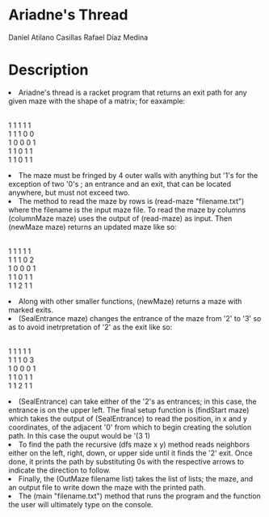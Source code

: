 # Ariadne's Thread

Daniel Atilano Casillas
Rafael Díaz Medina 
</br>

<h1> Description </h1>
<li> Ariadne's thread is a racket program that returns an exit path for any given maze with the shape of a matrix; for eaxample: </li>
</br>

1 1 1 1 1 </br>
1 1 1 0 0 </br>
1 0 0 0 1    
1 1 0 1 1 </br>
1 1 0 1 1 </br>

<li> The maze must be fringed by 4 outer walls with anything but '1's for the exception of two '0's ; an entrance and an exit, that can be located anywhere, but must not exceed two.</li>

<li> The method to read the maze by rows is (read-maze "filename.txt") where the filename is the input maze file. To read the maze by columns (columnMaze maze) uses the output of (read-maze) as input. Then (newMaze maze) returns an updated maze like so: </li>
</br>

1 1 1 1 1 </br>
1 1 1 0 2 </br>
1 0 0 0 1 </br>
1 1 0 1 1 </br>
1 1 2 1 1 </br>

<li> Along with other smaller functions, (newMaze) returns a maze with marked exits. </li>
<li> (SealEntrance maze) changes the entrance of the maze from '2' to '3' so as to avoid inetrpretation of '2' as the exit like so: </li>
</br>

1 1 1 1 1 </br>
1 1 1 0 3 </br>
1 0 0 0 1 </br>
1 1 0 1 1 </br>
1 1 2 1 1 </br>

<li> (SealEntrance) can take either of the '2's as entrances; in this case, the entrance is on the upper left. The final setup function is (findStart maze) which takes the output of (SealEntrance) to read the position, in x and y coordinates, of the adjacent '0' from which to begin creating the solution path. 
In this case the ouput would be '(3 1) </li>
<li> To find the path the recursive (dfs maze x y) method reads neighbors either on the left, right, down, or upper side until it finds the '2' exit. Once done, it prints the path by substituting 0s with the respective arrows to indicate the direction to follow. </li>
<li> Finally, the (OutMaze filename list) takes the list of lists; the maze, and an output file to write down the maze with the printed path. </li>
<li> The (main "filename.txt") method that runs the program and the function the user will ultimately type on the console. </li>



